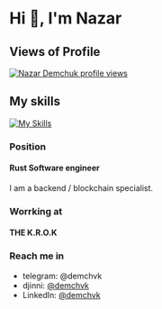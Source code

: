 # Hi 👋, I'm Nazar

## Views of Profile
[![Nazar Demchuk profile views](https://u8views.com/api/v1/github/profiles/136515158/views/day-week-month-total-count.svg)](https://u8views.com/github/uandere)

## My skills
[![My Skills](https://skillicons.dev/icons?i=rust,cpp,wasm,yew,rocket,actix,docker,postgres,linux&theme=dark)](https://skillicons.dev)

### Position
#### Rust Software engineer

I am a backend / blockchain specialist.

### Worrking at
#### THE K.R.O.K

### Reach me in
- telegram: @demchvk
- djinni: [@demchvk](https://djinni.co/q/c907a6242e/)
- LinkedIn: [@demchvk](https://www.linkedin.com/in/nazar-demchuk/)


